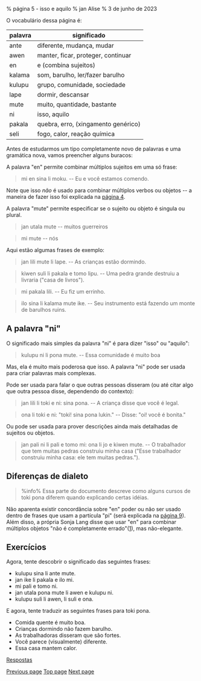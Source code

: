 % página 5 - isso e aquilo
% jan Alise
% 3 de junho de 2023

O vocabulário dessa página é:

| palavra | significado                           |
|---------|---------------------------------------|
| ante    | diferente, mudança, mudar             |
| awen    | manter, ficar, proteger, continuar    |
| en      | e (combina sujeitos)                  |
| kalama  | som, barulho, ler/fazer barulho       |
| kulupu  | grupo, comunidade, sociedade          |
| lape    | dormir, descansar                     |
| mute    | muito, quantidade, bastante           |
| ni      | isso, aquilo                          |
| pakala  | quebra, erro, (xingamento genérico)   |
| seli    | fogo, calor, reação química           |

Antes de estudarmos um tipo completamente novo de palavras e uma gramática nova,
vamos preencher alguns buracos:

A palavra "en" permite combinar múltiplos sujeitos em uma só frase:

> mi en sina li moku. -- Eu e você estamos comendo.

Note que isso _não_ é usado para combinar múltiplos verbos ou objetos -- a
maneira de fazer isso foi explicada na [página 4](4.html).

A palavra "mute" permite especificar se o sujeito ou objeto é singula ou plural.

> jan utala mute -- muitos guerreiros

> mi mute -- nós

Aqui estão algumas frases de exemplo:

> jan lili mute li lape. -- As crianças estão dormindo.

> kiwen suli li pakala e tomo lipu. -- Uma pedra grande destruiu a livraria
> ("casa de livros").

> mi pakala lili. -- Eu fiz um errinho.

> ilo sina li kalama mute ike. -- Seu instrumento está fazendo um monte de
> barulhos ruins.

## A palavra "ni"

O significado mais simples da palavra "ni" é para dizer "isso" ou "aquilo":

> kulupu ni li pona mute. -- Essa comunidade é muito boa

Mas, ela é muito mais poderosa que isso. A palavra "ni" pode ser usada para
criar palavras mais complexas.

Pode ser usada para falar o que outras pessoas disseram (ou até citar algo que
outra pessoa disse, dependendo do contexto):

> jan lili li toki e ni: sina pona. -- A criança disse que você é legal.

> ona li toki e ni: "toki! sina pona lukin." -- Disse: "oi! você é bonita."

Ou pode ser usada para prover descrições ainda mais detalhadas de sujeitos ou
objetos.

> jan pali ni li pali e tomo mi: ona li jo e kiwen mute. -- O trabalhador que
> tem muitas pedras construiu minha casa ("Esse trabalhador construiu minha
> casa: ele tem muitas pedras.").

## Diferenças de dialeto

> %info%
> Essa parte do documento descreve como alguns cursos de toki pona diferem
> quando explicando certas idéias.

Não aparenta existir concordância sobre "en" poder ou não ser usado dentro de
frases que usam a partícula "pi" (será explicada na [página 9](9.html)). Além
disso, a própria Sonja Lang disse que usar "en" para combinar múltiplos objetos
"não é completamente errado"([1][mapona_en]), mas não-elegante.

[mapona_en]: https://discord.com/channels/301377942062366741/301377942062366741/640764719614918656

## Exercícios

Agora, tente descobrir o significado das seguintes frases:

* kulupu sina li ante mute.
* jan ike li pakala e ilo mi.
* mi pali e tomo ni.
* jan utala pona mute li awen e kulupu ni.
* kulupu suli li awen, li suli e ona.

E agora, tente traduzir as seguintes frases para toki pona.

* Comida quente é muito boa.
* Crianças dormindo não fazem barulho.
* As trabalhadoras disseram que são fortes.
* Você parece (visualmente) diferente.
* Essa casa mantem calor.

[Respostas](answers.html#p5)

[Previous page](4.html) [Top page](index.html) [Next page](6.html)
